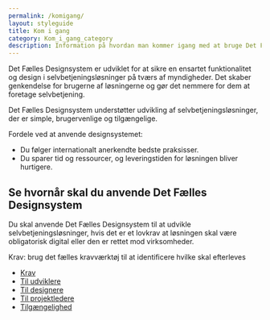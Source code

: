 ```yaml
---
permalink: /komigang/
layout: styleguide
title: Kom i gang
category: Kom_i_gang_category
description: Information på hvordan man kommer igang med at bruge Det Fælles Designsystem
---
```


Det Fælles Designsystem er udviklet for at sikre en ensartet funktionalitet og design i selvbetjeningsløsninger på tværs af myndigheder. Det skaber genkendelse for brugerne af løsningerne og gør det nemmere for dem at foretage selvbetjening.

Det Fælles Designsystem understøtter udvikling af selvbetjeningsløsninger, der er simple, brugervenlige og tilgængelige.

Fordele ved at anvende designsystemet:

- Du følger internationalt anerkendte bedste praksisser.
- Du sparer tid og ressourcer, og leveringstiden for løsningen bliver hurtigere.

## Se hvornår skal du anvende Det Fælles Designsystem

Du skal anvende Det Fælles Designsystem til at udvikle selvbetjeningsløsninger, hvis det er et lovkrav at løsningen skal være obligatorisk digital eller den er rettet mod virksomheder.

Krav: brug det fælles kravværktøj til at identificere hvilke skal efterleves

<ul class="d-md-none">
    <li><a href="/komigang/krav/" class="bold-link">Krav</a></li>
    <li><a href="/komigang/tiludviklere/" class="bold-link">Til udviklere</a></li>
    <li><a href="/komigang/tildesignere/" class="bold-link">Til designere</a></li>
    <li><a href="/komigang/tilprojekteledere/" class="bold-link">Til projektledere</a></li>
    <li><a href="/komigang/tilgaengelighed/" class="bold-link">Tilgængelighed</a></li>
</ul>
